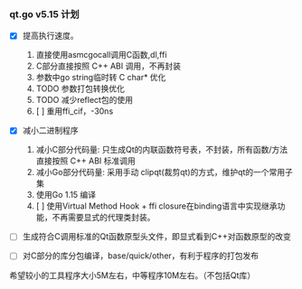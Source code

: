 ### qt.go v5.15 计划

* [x] 提高执行速度。
  1. 直接使用asmcgocall调用C函数,dl,ffi
  2. C部分直接按照 C++ ABI 调用，不再封装
  3. 参数中go string临时转 C char* 优化
  4. TODO 参数打包转换优化
  5. TODO 减少reflect包的使用
  6. [ ] 重用ffi\_cif，-30ns

* [x] 减小二进制程序
  1. 减小C部分代码量: 只生成Qt的内联函数符号表，不封装，所有函数/方法直接按照 C++ ABI 标准调用
  2. 减小Go部分代码量: 采用手动 clipqt(裁剪qt)的方式，维护qt的一个常用子集
  3. 使用Go 1.15 编译
  4. [ ] 使用Virtual Method Hook + ffi closure在binding语言中实现继承功能，不再需要显式的代理类封装。
  
* [ ] 生成符合C调用标准的Qt函数原型头文件，即显式看到C++对函数原型的改变

* [ ] 对C部分的库分包编译，base/quick/other，有利于程序的打包发布

希望较小的工具程序大小5M左右，中等程序10M左右。（不包括Qt库）
